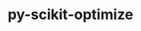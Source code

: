 ---
title: "py-scikit-optimize"
layout: cache
categories: [package, v0.20.3]
meta: {"versions": ["master"], "compilers": ["gcc@=11.1.0"], "oss": ["ubuntu20.04"], "platforms": ["linux"], "targets": ["ppc64le", "x86_64_v3"], "stacks": ["e4s", "e4s-power", "root"], "num_specs": 2, "num_specs_by_stack": {"e4s-power": 1, "root": 2, "e4s": 1}}
spec_details: [{"hash": "uyqftwgz7cpytlbjizoh6gwc2s4byuyj", "compiler": "gcc@=11.1.0", "versions": ["master"], "os": "ubuntu20.04", "platform": "linux", "target": "ppc64le", "variants": ["build_system=python_pip", "+gptune", "patches=21f43c9", "+plots"], "stacks": ["e4s-power", "root"], "size": "-", "tarball": "https://binaries.spack.io/releases/v0.20.3/build_cache/linux-ubuntu20.04-ppc64le/gcc-11.1.0/py-scikit-optimize-master/linux-ubuntu20.04-ppc64le-gcc-11.1.0-py-scikit-optimize-master-uyqftwgz7cpytlbjizoh6gwc2s4byuyj.spack"}, {"hash": "iiz4co4r5nizxmsfdc6mos5t4lxb6s7p", "compiler": "gcc@=11.1.0", "versions": ["master"], "os": "ubuntu20.04", "platform": "linux", "target": "x86_64_v3", "variants": ["build_system=python_pip", "+gptune", "patches=21f43c9", "+plots"], "stacks": ["e4s", "root"], "size": "-", "tarball": "https://binaries.spack.io/releases/v0.20.3/build_cache/linux-ubuntu20.04-x86_64_v3/gcc-11.1.0/py-scikit-optimize-master/linux-ubuntu20.04-x86_64_v3-gcc-11.1.0-py-scikit-optimize-master-iiz4co4r5nizxmsfdc6mos5t4lxb6s7p.spack"}]
---